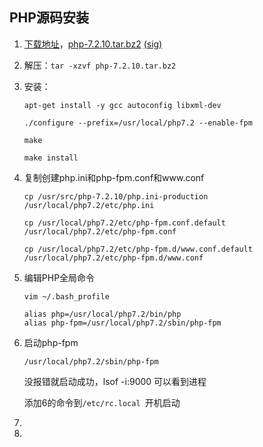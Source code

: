 ## PHP源码安装

1. [下载地址](https://secure.php.net/downloads.php)，[php-7.2.10.tar.bz2](https://php.net/get/php-7.2.10.tar.bz2/from/a/mirror) [(sig)](https://php.net/get/php-7.2.10.tar.bz2.asc/from/a/mirror) 

2. 解压：`tar -xzvf php-7.2.10.tar.bz2`

3. 安装：

   `apt-get install -y gcc autoconfig libxml-dev `

   `./configure --prefix=/usr/local/php7.2 --enable-fpm`

   `make `

   `make install`

4. 复制创建php.ini和php-fpm.conf和www.conf

   ```
   cp /usr/src/php-7.2.10/php.ini-production /usr/local/php7.2/etc/php.ini
   
   cp /usr/local/php7.2/etc/php-fpm.conf.default /usr/local/php7.2/etc/php-fpm.conf
   
   cp /usr/local/php7.2/etc/php-fpm.d/www.conf.default /usr/local/php7.2/etc/php-fpm.d/www.conf
   ```

5. 编辑PHP全局命令 

   ```
   vim ~/.bash_profile
   
   alias php=/usr/local/php7.2/bin/php
   alias php-fpm=/usr/local/php7.2/sbin/php-fpm
   ```

6. 启动php-fpm  

   `/usr/local/php7.2/sbin/php-fpm`

   没报错就启动成功，lsof -i:9000 可以看到进程

   添加6的命令到`/etc/rc.local `开机启动

7. 

8. 